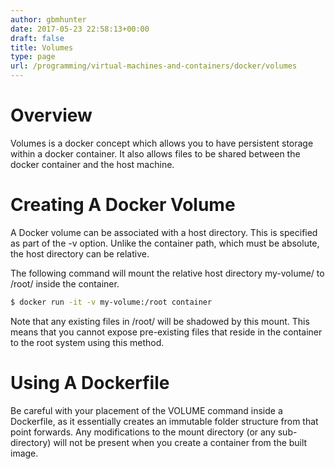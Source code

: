 ```yaml
---
author: gbmhunter
date: 2017-05-23 22:58:13+00:00
draft: false
title: Volumes
type: page
url: /programming/virtual-machines-and-containers/docker/volumes
---
```


# Overview

Volumes is a docker concept which allows you to have persistent storage within a docker container. It also allows files to be shared between the docker container and the host machine.

# Creating A Docker Volume

A Docker volume can be associated with a host directory. This is specified as part of the -v option. Unlike the container path, which must be absolute, the host directory can be relative.

The following command will mount the relative host directory my-volume/ to /root/ inside the container.

```sh   
$ docker run -it -v my-volume:/root container
```

Note that any existing files in /root/ will be shadowed by this mount. This means that you cannot expose pre-existing files that reside in the container to the root system using this method.

# Using A Dockerfile

Be careful with your placement of the VOLUME command inside a Dockerfile, as it essentially creates an immutable folder structure from that point forwards. Any modifications to the mount directory (or any sub-directory) will not be present when you create a container from the built image.